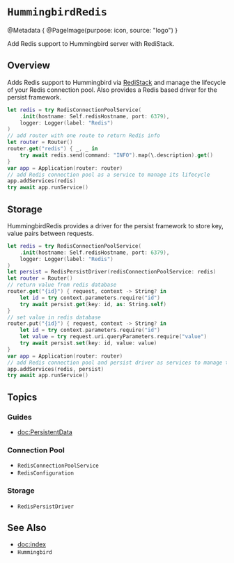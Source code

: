 # ``HummingbirdRedis``

@Metadata {
    @PageImage(purpose: icon, source: "logo")
}

Add Redis support to Hummingbird server with RediStack.

## Overview

Adds Redis support to Hummingbird via [RediStack](https://github.com/swift-server/RediStack) and manage the lifecycle of your Redis connection pool. Also provides a Redis based driver for the persist framework.

```swift
let redis = try RedisConnectionPoolService(
    .init(hostname: Self.redisHostname, port: 6379),
    logger: Logger(label: "Redis")
)
// add router with one route to return Redis info
let router = Router()
router.get("redis") { _, _ in
    try await redis.send(command: "INFO").map(\.description).get()
}
var app = Application(router: router)
// add Redis connection pool as a service to manage its lifecycle
app.addServices(redis)
try await app.runService()
```

## Storage

HummingbirdRedis provides a driver for the persist framework to store key, value pairs between requests.

```swift
let redis = try RedisConnectionPoolService(
    .init(hostname: Self.redisHostname, port: 6379),
    logger: Logger(label: "Redis")
)
let persist = RedisPersistDriver(redisConnectionPoolService: redis)
let router = Router()
// return value from redis database
router.get("{id}") { request, context -> String? in
    let id = try context.parameters.require("id")
    try await persist.get(key: id, as: String.self)
}
// set value in redis database
router.put("{id}") { request, context -> String? in
    let id = try context.parameters.require("id")
    let value = try request.uri.queryParameters.require("value")
    try await persist.set(key: id, value: value)
}
var app = Application(router: router)
// add Redis connection pool and persist driver as services to manage their lifecycle
app.addServices(redis, persist)
try await app.runService()
```


## Topics

### Guides

- <doc:PersistentData>

### Connection Pool

- ``RedisConnectionPoolService``
- ``RedisConfiguration``

### Storage

- ``RedisPersistDriver``

## See Also

- <doc:index>
- ``Hummingbird``
